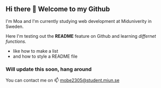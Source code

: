## Hi there 👋 Welcome to my Github

I'm Moa and I'm currently studying web development at Miduniverity in Sweden. 

Here I'm testing out the **README** feature on Github and learning *differnet functions.*
* like how to make a list
* and how to style a README file

### Will update this soon, hang around

You can contact me on
📫 mobe2305@student.miun.se

<!--
**moaberglund/moaberglund** is a ✨ _special_ ✨ repository because its `README.md` (this file) appears on your GitHub profile.

Here are some ideas to get you started:

- 🔭 I’m currently working on ...
- 🌱 I’m currently learning ...
- 👯 I’m looking to collaborate on ...
- 🤔 I’m looking for help with ...
- 💬 Ask me about ...
- 📫 How to reach me: ...
- 😄 Pronouns: ...
- ⚡ Fun fact: ...
-->

